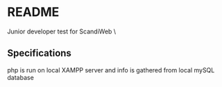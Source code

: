 # README #

Junior developer test for ScandiWeb \

## Specifications

php is run on local XAMPP server and info is gathered from local mySQL database